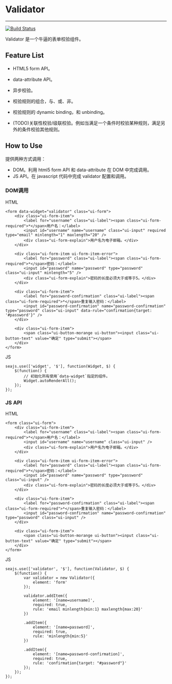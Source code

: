 # Validator

------------

[![Build Status](https://secure.travis-ci.org/aralejs/validator.png)](https://travis-ci.org/aralejs/validator)

Validator 是一个牛逼的表单校验组件。


## Feature List

*   HTML5 form API。

*   data-attribute API。

*   异步校验。

*   校验规则的组合，与、或、非。

*   校验规则的 dynamic binding，和 unbinding。 

*   (TODO)关联性校验/级联校验。例如当满足一个条件时校验某种规则，满足另外的条件校验其他规则。

## How to Use

提供两种方式调用：

*   DOM。利用 html5 form API 和 data-attribute 在 DOM 中完成调用。
*   JS API。在 javascript 代码中完成 validator 配置和调用。

### DOM调用

HTML

    <form data-widget="validator" class="ui-form">
        <div class="ui-form-item">
            <label for="username" class="ui-label"><span class="ui-form-required">*</span>用户名：</label>
            <input id="username" name="username" class="ui-input" required type="email" minlength="1" maxlength="20" />
            <div class="ui-form-explain">用户名为电子邮箱。</div>
        </div>

        <div class="ui-form-item ui-form-item-error">
            <label for="password" class="ui-label"><span class="ui-form-required">*</span>密码：</label>
            <input id="password" name="password" type="password" class="ui-input" minlength="5" />
            <div class="ui-form-explain">密码的长度必须大于或等于5。</div>
        </div>

        <div class="ui-form-item">
            <label for="password-confirmation" class="ui-label"><span class="ui-form-required">*</span>重复输入密码：</label>
            <input id="password-confirmation" name="password-confirmation" type="password" class="ui-input" data-rule="confirmation{target: '#password'}" />
        </div>

        <div class="ui-form-item">
            <span class="ui-button-morange ui-button"><input class="ui-button-text" value="确定" type="submit"></span>
        </div>
    </form>

JS

    seajs.use(['widget', '$'], function(Widget, $) {
        $(function() {
            // 初始化所有使用`data-widget`指定的组件。
            Widget.autoRenderAll();
        });
    });

### JS API

HTML

    <form class="ui-form">
        <div class="ui-form-item">
            <label for="username" class="ui-label"><span class="ui-form-required">*</span>用户名：</label>
            <input id="username" name="username" class="ui-input" />
            <div class="ui-form-explain">用户名为电子邮箱。</div>
        </div>

        <div class="ui-form-item ui-form-item-error">
            <label for="password" class="ui-label"><span class="ui-form-required">*</span>密码：</label>
            <input id="password" name="password" type="password" class="ui-input" />
            <div class="ui-form-explain">密码的长度必须大于或等于5。</div>
        </div>

        <div class="ui-form-item">
            <label for="password-confirmation" class="ui-label"><span class="ui-form-required">*</span>重复输入密码：</label>
            <input id="password-confirmation" name="password-confirmation" type="password" class="ui-input" />
        </div>

        <div class="ui-form-item">
            <span class="ui-button-morange ui-button"><input class="ui-button-text" value="确定" type="submit"></span>
        </div>
    </form>

JS

    seajs.use(['validator', '$'], function(Validator, $) {
        $(function() {
            var validator = new Validator({
                element: 'form'
            });

            validator.addItem({
                element: '[name=username]',
                required: true,
                rule: 'email minlength{min:1} maxlength{max:20}'
            })

            .addItem({
                element: '[name=password]',
                required: true,
                rule: 'minlength{min:5}'
            })

            .addItem({
                element: '[name=password-confirmation]',
                required: true,
                rule: 'confirmation{target: "#password"}'
            });
        });
    });

